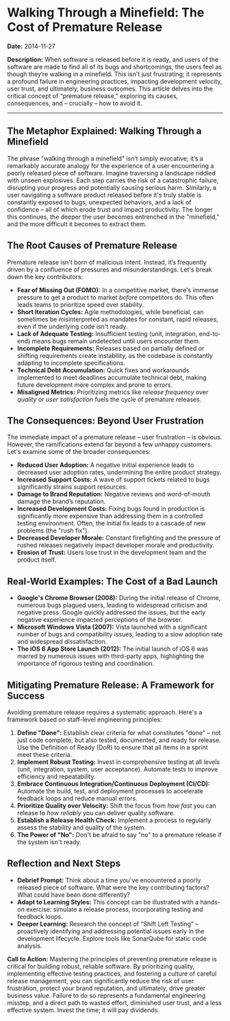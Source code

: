# Walking Through a Minefield: The Cost of Premature Release

**Date:** 2014-11-27

**Description:** When software is released before it is ready, and users of the software are made to find all of its bugs and shortcomings, the users feel as though they’re walking in a minefield. This isn't just frustrating; it represents a profound failure in engineering practices, impacting development velocity, user trust, and ultimately, business outcomes. This article delves into the critical concept of “premature release,” exploring its causes, consequences, and – crucially – how to avoid it.

---

## The Metaphor Explained: Walking Through a Minefield

The phrase "walking through a minefield" isn’t simply evocative; it’s a remarkably accurate analogy for the experience of a user encountering a poorly released piece of software. Imagine traversing a landscape riddled with unseen explosives. Each step carries the risk of a catastrophic failure, disrupting your progress and potentially causing serious harm. Similarly, a user navigating a software product released before it's truly stable is constantly exposed to bugs, unexpected behaviors, and a lack of confidence – all of which erode trust and impact productivity. The longer this continues, the deeper the user becomes entrenched in the "minefield," and the more difficult it becomes to extract them.

## The Root Causes of Premature Release

Premature release isn't born of malicious intent. Instead, it’s frequently driven by a confluence of pressures and misunderstandings. Let's break down the key contributors:

- **Fear of Missing Out (FOMO):** In a competitive market, there's immense pressure to get a product to market _before_ competitors do. This often leads teams to prioritize speed over stability.
- **Short Iteration Cycles:** Agile methodologies, while beneficial, can sometimes be misinterpreted as mandates for constant, rapid releases, even if the underlying code isn't ready.
- **Lack of Adequate Testing:** Insufficient testing (unit, integration, end-to-end) means bugs remain undetected until users encounter them.
- **Incomplete Requirements:** Releases based on partially defined or shifting requirements create instability, as the codebase is constantly adapting to incomplete specifications.
- **Technical Debt Accumulation:** Quick fixes and workarounds implemented to meet deadlines accumulate technical debt, making future development more complex and prone to errors.
- **Misaligned Metrics:** Prioritizing metrics like _release frequency_ over _quality_ or _user satisfaction_ fuels the cycle of premature releases.

## The Consequences: Beyond User Frustration

The immediate impact of a premature release – user frustration – is obvious. However, the ramifications extend far beyond a few unhappy customers. Let's examine some of the broader consequences:

- **Reduced User Adoption:** A negative initial experience leads to decreased user adoption rates, undermining the entire product strategy.
- **Increased Support Costs:** A wave of support tickets related to bugs significantly strains support resources.
- **Damage to Brand Reputation:** Negative reviews and word-of-mouth damage the brand’s reputation.
- **Increased Development Costs:** Fixing bugs found in production is significantly more expensive than addressing them in a controlled testing environment. Often, the initial fix leads to a cascade of new problems (the "rush fix").
- **Decreased Developer Morale:** Constant firefighting and the pressure of rushed releases negatively impact developer morale and productivity.
- **Erosion of Trust:** Users lose trust in the development team and the product itself.

## Real-World Examples: The Cost of a Bad Launch

- **Google's Chrome Browser (2008):** During the initial release of Chrome, numerous bugs plagued users, leading to widespread criticism and negative press. Google quickly addressed the issues, but the early negative experience impacted perceptions of the browser.
- **Microsoft Windows Vista (2007):** Vista launched with a significant number of bugs and compatibility issues, leading to a slow adoption rate and widespread dissatisfaction.
- **The iOS 6 App Store Launch (2012):** The initial launch of iOS 6 was marred by numerous issues with third-party apps, highlighting the importance of rigorous testing and coordination.

## Mitigating Premature Release: A Framework for Success

Avoiding premature release requires a systematic approach. Here's a framework based on staff-level engineering principles:

1.  **Define "Done":** Establish clear criteria for what constitutes "done" – not just code complete, but also tested, documented, and ready for release. Use the Definition of Ready (DoR) to ensure that all items in a sprint meet these criteria.
2.  **Implement Robust Testing:** Invest in comprehensive testing at all levels (unit, integration, system, user acceptance). Automate tests to improve efficiency and repeatability.
3.  **Embrace Continuous Integration/Continuous Deployment (CI/CD):** Automate the build, test, and deployment processes to accelerate feedback loops and reduce manual errors.
4.  **Prioritize Quality over Velocity:** Shift the focus from _how fast_ you can release to _how reliably_ you can deliver quality software.
5.  **Establish a Release Health Check:** Implement a process to regularly assess the stability and quality of the system.
6.  **The Power of "No":** Don't be afraid to say "no" to a premature release if the system isn't ready.

## Reflection and Next Steps

- **Debrief Prompt:** Think about a time you've encountered a poorly released piece of software. What were the key contributing factors? What could have been done differently?
- **Adapt to Learning Styles:** This concept can be illustrated with a hands-on exercise: simulate a release process, incorporating testing and feedback loops.
- **Deeper Learning:** Research the concept of “Shift Left Testing” – proactively identifying and addressing potential issues early in the development lifecycle. Explore tools like SonarQube for static code analysis.

**Call to Action:** Mastering the principles of preventing premature release is critical for building robust, reliable software. By prioritizing quality, implementing effective testing practices, and fostering a culture of careful release management, you can significantly reduce the risk of user frustration, protect your brand reputation, and ultimately, drive greater business value. Failure to do so represents a fundamental engineering misstep, and a direct path to wasted effort, diminished user trust, and a less effective system. Invest the time; it will pay dividends.
